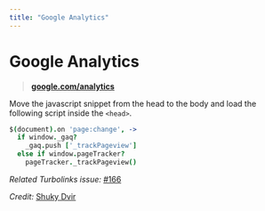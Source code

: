 ```yaml
---
title: "Google Analytics"
---
```


# Google Analytics

> **[google.com/analytics](http://www.google.com/analytics/)**

Move the javascript snippet from the head to the body and load the following script inside the `<head>`.

```coffeescript
$(document).on 'page:change', ->
  if window._gaq?
    _gaq.push ['_trackPageview']
  else if window.pageTracker?
    pageTracker._trackPageview()
```

*Related Turbolinks issue:* [#166](https://github.com/rails/turbolinks/issues/166)

*Credit:* [Shuky Dvir](https://github.com/shukydvir)